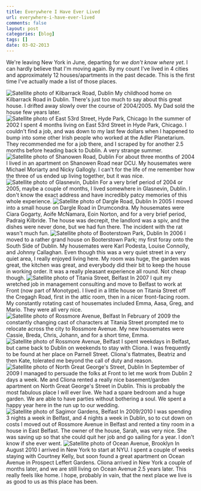```yaml
---
title: Everywhere I Have Ever Lived
url: everywhere-i-have-ever-lived
comments: false
layout: post
categories: [blog]
tags: []
date: 03-02-2013
---
```

We're leaving New York in June, departing for *we don't know where yet*. I can hardly believe that I'm moving again. By my count I've lived in 4 cities and approximately 12 houses/apartments in the past decade. This is the first time I've actually made a list of those places.

<img src="http://farm9.staticflickr.com/8325/8436957984_60f1b30394_b_d.jpg" alt="Satellite photo of Kilbarrack Road, Dublin" class="photo"/>
My childhood home on Kilbarrack Road in Dublin. There's just too much to say about this great house. I drifted away slowly over the course of 2004/2005. My Dad sold the house few years later.

<img src="http://farm9.staticflickr.com/8052/8436956268_39398a9b97_b_d.jpg" alt="Satellite photo of East 53rd Street, Hyde Park, Chicago" class="photo"/>
In the summer of 2002 I spent 4 months living on East 53rd Street in Hyde Park, Chicago. I couldn't find a job, and was down to my last few dollars when I happened to bump into some other Irish people who worked at the Adler Planetarium. They recommended me for a job there, and I scraped by for another 2.5 months before heading back to Dublin. A very strange summer. 

<img src="http://farm9.staticflickr.com/8221/8436957516_7c215675b7_b_d.jpg" alt="Satellite photo of Shanowen Road, Dublin" class="photo"/>
For about three months of 2004 I lived in an apartment on Shanowen Road near DCU. My housemates were Michael Moriarty and Nicky Gallogly. I can't for the life of me remember how the three of us ended up living together, but it was nice.

<img src="http://farm9.staticflickr.com/8237/8435872435_c071b5b63f_b_d.jpg" alt="Satellite photo of Glasnevin, Dublin" class="photo"/>
For a very brief period of 2004 or 2005, maybe a couple of months, I lived somewhere in Glasnevin, Dublin. I don't know the exact address and have incredibly patcy memories of this whole experience.

<img src="http://farm9.staticflickr.com/8369/8435883069_b8b0abe50d_b_d.jpg" alt="Satellite photo of Dargle Road, Dublin" class="photo"/>
In 2005 I moved into a small house on Dargle Road in Drumcondra.  My housemates were Ciara Gogarty, Aoife McNamara, Eoin Norton, and for a very brief period, Padraig Kilbride. The house was decrepit, the landlord was a spiv, and the dishes were never done, but we had fun there. The incident with the rat wasn't much fun.

<img src="http://farm9.staticflickr.com/8226/8435872221_606ab2c1ca_b_d.jpg" alt="Satellite photo of Booterstown Park, Dublin" class="photo"/>
In 2006 I moved to a rather grand house on Booterstown Park; my first foray onto the South Side of Dublin. My housemates were Karl Podesta, Louise Connolly, and Johnny Callaghan. Even though this was a very quiet street in a very quiet area, I really enjoyed living here. My room was huge, the garden was great, the kitchen was great, and everybody did their bit to keep the house in working order. It was a really pleasant experience all round. Not cheap though.

<img src="http://farm9.staticflickr.com/8224/8435873423_1451725dee_b_d.jpg" alt="Satellite photo of Titania Street, Belfast" class="photo"/>
In 2007 I quit my wretched job in management consulting and move to Belfast to work at Front (now part of Monotype). I lived in a little house on Titania Street off the Cregagh Road, first in the attic room, then in a nicer front-facing room. My constantly rotating cast of housemates included Emma, Aasa, Greg, and Mario. They were all very nice.

<img src="http://farm9.staticflickr.com/8463/8435871471_3cb41c70e0_b_d.jpg" alt="Satellite photo of Rossmore Avenue, Belfast" class="photo"/>
In February of 2009 the constantly changing cast of characters at Titania Street prompted me to relocate across the city to Rossmore Avenue. My new housemates were Cassie, Breda, Chris, Johann, and for a short time, Emma. 

<img src="http://farm9.staticflickr.com/8075/8436971692_09286e4923_b_d.jpg" alt="Satellite photo of Rossmore Avenue, Belfast" class="photo"/>
I spent weekdays in Belfast, but came back to Dublin on weekends to stay with Cliona. I was frequently to be found at her place on Parnell Street. Cliona's flatmates, Beatriz and then Kate, tolerated me beyond the call of duty and reason. 

<img src="http://farm9.staticflickr.com/8502/8435871615_d9a2009481_b_d.jpg" alt="Satellite photo of North Great George's Street, Dublin" class="photo"/>
In September of 2009 I managed to persuade the folks at Front to let me work from Dublin 2 days a week. Me and Cliona rented a really nice basement/garden apartment on North Great George's Street in Dublin. This is probably the most fabulous place I will ever live. We had a spare bedroom and a huge garden. We are able to have parties without bothering a soul. We spent a happy year here in the run up to our wedding.

<img src="http://farm9.staticflickr.com/8080/8436957678_23eb4605cc_b_d.jpg" alt="Satellite photo of Sagimor Gardens, Belfast" class="photo"/>
In 2009/2010 I was spending 3 nights a week in Belfast, and 4 nights a week in Dublin, so to cut down on costs I moved out of Rossmore Avenue in Belfast and rented a tiny room in a house in East Belfast. The owner of the house, Sarah, was very nice. She was saving up so that she could quit her job and go sailing for a year. I don't know if she ever went.  

<img src="http://farm9.staticflickr.com/8093/8435873717_e92f8a68e3_b_d.jpg" alt="Satellite photo of Ocean Avenue, Brooklyn" class="photo"/>
In August 2010 I arrived in New York to start at NYU. I spent a couple of weeks staying with Courtney Kelly, but soon found a great apartment on Ocean Avenue in Prospect Leffert Gardens. Cliona arrived in New York a couple of months later, and we are still living on Ocean Avenue 2.5 years later. This really feels like home. I hope, probably in vain, that the next place we live is as good to us as this place has been.